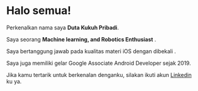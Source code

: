 # Halo semua! 

Perkenalkan nama saya **Duta Kukuh Pribadi**.<br>

Saya seorang **Machine learning, and Robotics Enthusiast** .<br>

Saya bertanggung jawab pada kualitas materi iOS dengan dibekali .<br>

Saya juga memiliki gelar Google Associate Android Developer sejak 2019.<br>

Jika kamu tertarik untuk berkenalan denganku, silakan ikuti akun [Linkedin](https://www.linkedin.com/in/duta-kukuh-pribadi/) ku ya.
